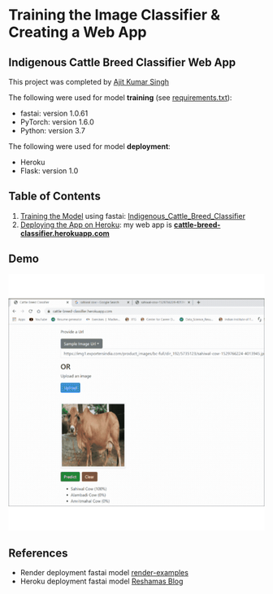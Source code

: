 # Training the Image Classifier & Creating a Web App
## Indigenous Cattle Breed Classifier Web App

This project was completed by [Ajit Kumar Singh](https://www.linkedin.com/in/sajit9285/) 

The following were used for model **training** (see [requirements.txt](requirements.txt)):    
- fastai:  version 1.0.61
- PyTorch:  version  1.6.0
- Python:  version 3.7

The following were used for model **deployment**:    
- Heroku
- Flask:  version 1.0
 

## Table of Contents
1.  [Training the Model](docs/1_training.md) using fastai:  [Indigenous_Cattle_Breed_Classifier](https://github.com/sajit9285/cattle-breed-classifier/blob/master/notebooks/Indigenous_Cattle_Breed_Classifier.ipynb)
2.  [Deploying the App on Heroku](docs/2_heroku_app.md):  my web app is [**cattle-breed-classifier.herokuapp.com**](https://cattle-breed-classifier.herokuapp.com)

## Demo

![Demo](assets/demo.gif)


## References 

* Render deployment fastai model <a href="https://github.com/render-examples">render-examples</a> 
* Heroku deployment fastai model <a href="https://reshamas.github.io/deploying-deep-learning-models-on-web-and-mobile/">Reshamas Blog</a>
 


 

 
 
 


